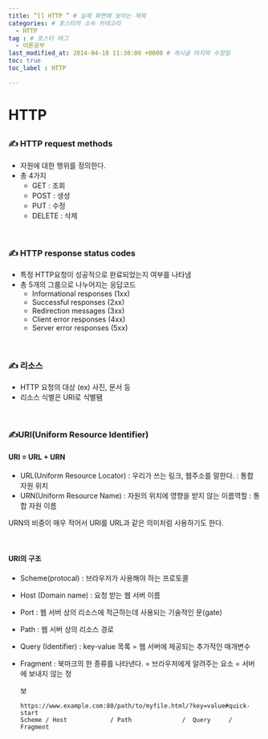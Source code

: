 ```yaml
---
title: “[] HTTP ” # 실제 화면에 보이는 제목
categories: # 포스터의 소속 카테고리
  - HTTP
tag : # 포스터 태그
  - 이론공부
last_modified_at: 2014-04-18 11:30:00 +0800 # 게시글 마지막 수정일
toc: true
toc_label : HTTP

---
```


# HTTP

## 

### ✍ HTTP request methods

- 자원에 대한 행위를 정의한다.
- 총 4가지
  - GET : 조회
  - POST : 생성
  - PUT : 수정
  - DELETE : 삭제

<br>



### ✍ HTTP response status codes

- 특정 HTTP요청이 성공적으로 완료되었는지 여부를 나타냄
- 총 5개의 그룹으로 나누어지는 응답코드
  - Informational responses (1xx)
  - Successful responses (2xx)
  - Redirection messages (3xx)
  - Client error responses (4xx)
  - Server error responses (5xx)


<br>

### ✍ 리소스

- HTTP 요청의 대상 (ex) 사진, 문서 등
- 리소스 식별은 URI로 식별됌

<br>

### ✍URI(Uniform Resource Identifier)

#### URI = URL  + URN

- URL(Uniform Resource Locator) : 우리가 쓰는 링크, 웹주소를 말한다. : 통합 자원 위치
- URN(Uniform Resource Name) : 자원의 위치에 영향을 받지 않는 이름역할 : 통합 자원 이름

URN의 비중이 매우 적어서 URI를 URL과 같은 의미처럼 사용하기도 한다.

<br>

#### URI의 구조

- Scheme(protocal)  : 브라우저가 사용해야 하는 프로토콜

- Host (Domain name) : 요청 받는 웹 서버 이름

- Port : 웹 서버 상의 리소스에 적근하는데 사용되는 기술적인 문(gate)

- Path : 웹 서버 상의 리소스 경로

- Query (Identifier) : key-value 목록 = 웹 서버에 제공되는 추가적인 매개변수

- Fragment : 북마크의 한 종류를 나타낸다. = 브라우저에게 알려주는 요소 = 서버에 보내지 않는 정

  보

  ```
  https://www.example.com:80/path/to/myfile.html/?key=value#quick-start
  Scheme / Host            / Path              /  Query     / Fragment
  ```

<br>

